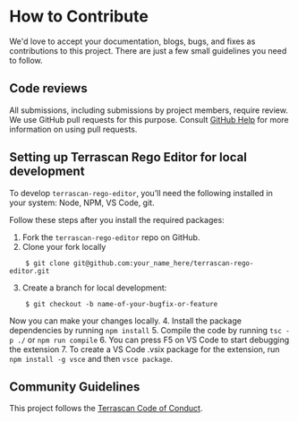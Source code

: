 # How to Contribute

We'd love to accept your documentation, blogs, bugs, and fixes as contributions to this project. There are
just a few small guidelines you need to follow.

## Code reviews

All submissions, including submissions by project members, require review. We
use GitHub pull requests for this purpose. Consult
[GitHub Help](https://help.github.com/articles/about-pull-requests/) for more
information on using pull requests.

## Setting up Terrascan Rego Editor for local development

To develop `terrascan-rego-editor`, you'll need the following installed in your system: Node, NPM, VS Code, git.

Follow these steps after you install the required packages:
1. Fork the `terrascan-rego-editor` repo on GitHub.
2. Clone your fork locally
```
    $ git clone git@github.com:your_name_here/terrascan-rego-editor.git
```
3. Create a branch for local development:
```
    $ git checkout -b name-of-your-bugfix-or-feature
```
   Now you can make your changes locally.
4. Install the package dependencies by running `npm install`
5. Compile the code by running `tsc -p ./` or `npm run compile`
6. You can press F5 on VS Code to start debugging the extension
7. To create a VS Code .vsix package for the extension, run `npm install -g vsce` and then `vsce package`.

## Community Guidelines

This project follows the
[Terrascan Code of Conduct](https://github.com/tenable/terrascan/blob/master/code_of_conduct.md).
